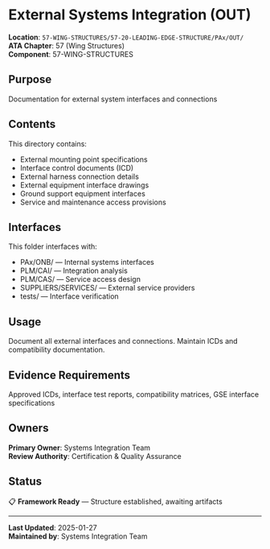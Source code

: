 # External Systems Integration (OUT)

**Location**: `57-WING-STRUCTURES/57-20-LEADING-EDGE-STRUCTURE/PAx/OUT/`  
**ATA Chapter**: 57 (Wing Structures)  
**Component**: 57-WING-STRUCTURES

## Purpose

Documentation for external system interfaces and connections

## Contents

This directory contains:

- External mounting point specifications
- Interface control documents (ICD)
- External harness connection details
- External equipment interface drawings
- Ground support equipment interfaces
- Service and maintenance access provisions

## Interfaces

This folder interfaces with:

- PAx/ONB/ — Internal systems interfaces
- PLM/CAI/ — Integration analysis
- PLM/CAS/ — Service access design
- SUPPLIERS/SERVICES/ — External service providers
- tests/ — Interface verification

## Usage

Document all external interfaces and connections. Maintain ICDs and compatibility documentation.

## Evidence Requirements

Approved ICDs, interface test reports, compatibility matrices, GSE interface specifications

## Owners

**Primary Owner**: Systems Integration Team  
**Review Authority**: Certification & Quality Assurance

## Status

📋 **Framework Ready** — Structure established, awaiting artifacts

---

**Last Updated**: 2025-01-27  
**Maintained by**: Systems Integration Team
